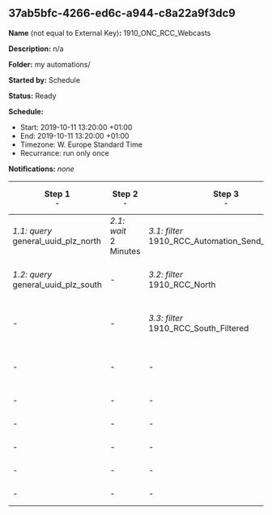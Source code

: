 ## 37ab5bfc-4266-ed6c-a944-c8a22a9f3dc9

**Name** (not equal to External Key)**:** 1910_ONC_RCC_Webcasts

**Description:** n/a

**Folder:** my automations/

**Started by:** Schedule

**Status:** Ready

**Schedule:**

* Start: 2019-10-11 13:20:00 +01:00
* End: 2019-10-11 13:20:00 +01:00
* Timezone: W. Europe Standard Time
* Recurrance: run only once

**Notifications:** _none_


| Step 1<br>_<small>-</small>_ | Step 2<br>_<small>-</small>_ | Step 3<br>_<small>-</small>_ | Step 4<br>_<small>-</small>_ | Step 5<br>_<small>-</small>_ | Step 6<br>_<small>-</small>_ | Step 7<br>_<small>-</small>_ | Step 8<br>_<small>-</small>_ | Step 9<br>_<small>-</small>_ |
| --- | --- | --- | --- | --- | --- | --- | --- | --- |
| _1.1: query_<br>general_uuid_plz_north | _2.1: wait_<br>2 Minutes | _3.1: filter_<br>1910_RCC_Automation_Send_ONG_OBG | _4.1: wait_<br>3 Minutes | _5.1: emailSend_<br>1910_RCC_Email Send to North ONG / OBG | _6.1: wait_<br>2 Days | _7.1: filter_<br>1910_RCC_Automation_Send_ONG_OBG | _8.1: wait_<br>5 Minutes | _9.1: emailSend_<br>1910_RCC_Email send to not opened north |
| _1.2: query_<br>general_uuid_plz_south | - | _3.2: filter_<br>1910_RCC_North | - | _5.2: emailSend_<br>1910_RCC_Email Send to South_OBG_ONG | - | _7.2: filter_<br>1910_RCC_North | - | _9.2: emailSend_<br>1910_RCC_Email send to not clicked north |
| - | - | _3.3: filter_<br>1910_RCC_South_Filtered | - | - | - | _7.3: filter_<br>1910_RCC_South_Filtered | - | _9.3: emailSend_<br>1910_RCC_Email send to not opener South |
| - | - | - | - | - | - | _7.4: filter_<br>1910_RCC_South_Opens | - | _9.4: emailSend_<br>1910_RCC_Email send to not clicked South |
| - | - | - | - | - | - | _7.5: filter_<br>1910_RCC_South_Clicks_Any | - | - |
| - | - | - | - | - | - | _7.6: filter_<br>1910_RCC_South_Registrations | - | - |
| - | - | - | - | - | - | _7.7: filter_<br>1910_RCC_North_Opens | - | - |
| - | - | - | - | - | - | _7.8: filter_<br>1910_RCC_North_Clicks_Any | - | - |
| - | - | - | - | - | - | _7.9: filter_<br>1910_RCC_North_Registrations | - | - |
